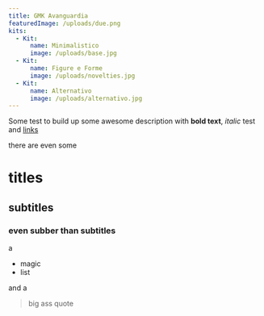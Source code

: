 ```yaml
---
title: GMK Avanguardia
featuredImage: /uploads/due.png
kits:
  - Kit:
      name: Minimalistico
      image: /uploads/base.jpg
  - Kit:
      name: Figure e Forme
      image: /uploads/novelties.jpg
  - Kit:
      name: Alternativo
      image: /uploads/alternativo.jpg
---
```

Some test to build up some awesome description with **bold text**, *italic* test and [links](https://blog.simonecolabufalo.com)

there are even some

# titles

## subtitles

### even subber than subtitles

a 

* magic
* list

and a 
> big ass quote